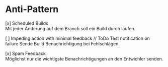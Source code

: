 # Anti-Pattern

[x] Scheduled Builds  
Mit jeder Änderung auf dem Branch soll ein Build durch laufen. 

[ ] Impeding action with minimal feedback  // ToDo Test notification on failure
Sende Build Benachrichtigung bei Fehlschlägen.

[x] Spam Feedback  
Möglichst nur die wichtigste Benachrichtigungen an den Entwichler senden.
